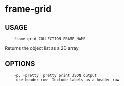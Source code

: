 
# frame-grid

## USAGE

```
    frame-grid COLLECTION FRAME_NAME
```

Returns the object list as a 2D array.

## OPTIONS

```
    -p, -pretty  pretty print JSON output
    -use-header-row  Include labels as a header row
```

